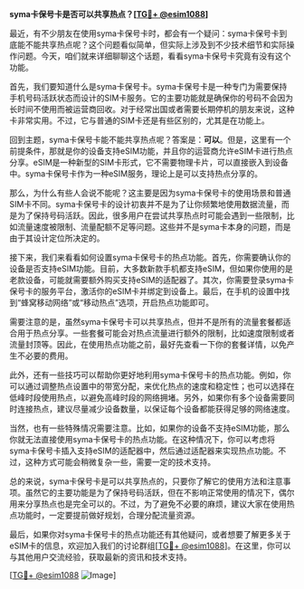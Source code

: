 **syma卡保号卡是否可以共享热点？[[TG💪+ @esim1088](https://t.me/s/esim1088)]**

最近，有不少朋友在使用syma卡保号卡时，都会有一个疑问：syma卡保号卡到底能不能共享热点呢？这个问题看似简单，但实际上涉及到不少技术细节和实际操作问题。今天，咱们就来详细聊聊这个话题，看看syma卡保号卡究竟有没有这个功能。

首先，我们要知道什么是syma卡保号卡。syma卡保号卡是一种专门为需要保持手机号码活跃状态而设计的SIM卡服务。它的主要功能就是确保你的号码不会因为长时间不使用而被运营商回收。对于经常出国或者需要长期停机的朋友来说，这种卡非常实用。不过，它与普通的SIM卡还是有些区别的，尤其是在功能上。

回到主题，syma卡保号卡能不能共享热点呢？答案是：**可以**。但是，这里有一个前提条件，那就是你的设备支持eSIM功能，并且你的运营商允许eSIM卡进行热点分享。eSIM是一种新型的SIM卡形式，它不需要物理卡片，可以直接嵌入到设备中。syma卡保号卡作为一种eSIM服务，理论上是可以支持热点分享的。

那么，为什么有些人会说不能呢？这主要是因为syma卡保号卡的使用场景和普通SIM卡不同。syma卡保号卡的设计初衷并不是为了让你频繁地使用数据流量，而是为了保持号码活跃。因此，很多用户在尝试共享热点时可能会遇到一些限制，比如流量速度被限制、流量配额不足等问题。这些并不是syma卡本身的问题，而是由于其设计定位所决定的。

接下来，我们来看看如何设置syma卡保号卡的热点功能。首先，你需要确认你的设备是否支持eSIM功能。目前，大多数新款手机都支持eSIM，但如果你使用的是老款设备，可能就需要额外购买支持eSIM的适配器了。其次，你需要登录syma卡保号卡的服务平台，激活你的eSIM卡并绑定到设备上。最后，在手机的设置中找到“蜂窝移动网络”或“移动热点”选项，开启热点功能即可。

需要注意的是，虽然syma卡保号卡可以共享热点，但并不是所有的流量套餐都适合用于热点分享。一些套餐可能会对热点流量进行额外的限制，比如速度限制或者流量封顶等。因此，在使用热点功能之前，最好先查看一下你的套餐详情，以免产生不必要的费用。

此外，还有一些技巧可以帮助你更好地利用syma卡保号卡的热点功能。例如，你可以通过调整热点设置中的带宽分配，来优化热点的速度和稳定性；也可以选择在低峰时段使用热点，以避免高峰时段的网络拥堵。另外，如果你有多个设备需要同时连接热点，建议尽量减少设备数量，以保证每个设备都能获得足够的网络速度。

当然，也有一些特殊情况需要注意。比如，如果你的设备不支持eSIM功能，那么你就无法直接使用syma卡保号卡的热点功能。在这种情况下，你可以考虑将syma卡保号卡插入支持eSIM的适配器中，然后通过适配器来实现热点功能。不过，这种方式可能会稍微复杂一些，需要一定的技术支持。

总的来说，syma卡保号卡是可以共享热点的，只要你了解它的使用方法和注意事项。虽然它的主要功能是为了保持号码活跃，但在不影响正常使用的情况下，偶尔用来分享热点也是完全可以的。不过，为了避免不必要的麻烦，建议大家在使用热点功能时，一定要提前做好规划，合理分配流量资源。

最后，如果你对syma卡保号卡的热点功能还有其他疑问，或者想要了解更多关于eSIM卡的信息，欢迎加入我们的讨论群组[[TG💪+ @esim1088](https://t.me/s/esim1088)]。在这里，你可以与其他用户交流经验，获取最新的资讯和技术支持。

[[TG💪+ @esim1088](https://t.me/s/esim1088) ![Image](https://i.postimg.cc/4NQfJmqS/Snipaste-2025-05-13-00-14-12.png)]